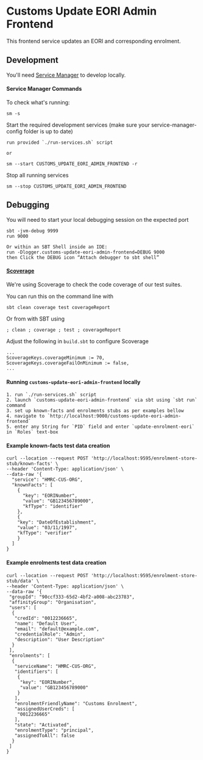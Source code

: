 
# Customs Update EORI Admin Frontend

This frontend service updates an EORI and corresponding enrolment.

## Development

You'll need [Service Manager](https://github.com/hmrc/service-manager) to develop locally.

#### Service Manager Commands

To check what's running:

    sm -s

Start the required development services (make sure your service-manager-config folder is up to date)

    run provided `./run-services.sh` script

    or

    sm --start CUSTOMS_UPDATE_EORI_ADMIN_FRONTEND -r

Stop all running services

    sm --stop CUSTOMS_UPDATE_EORI_ADMIN_FRONTEND

## Debugging

You will need to start your local debugging session on the expected port

    sbt -jvm-debug 9999
    run 9000

    Or within an SBT Shell inside an IDE:
    run -Dlogger.customs-update-eori-admin-frontend=DEBUG 9000
    then Click the DEBUG icon “Attach debugger to sbt shell”

#### [Scoverage](https://github.com/scoverage/sbt-scoverage)

We're using Scoverage to check the code coverage of our test suites.

You can run this on the command line with

    sbt clean coverage test coverageReport

Or from with SBT using

    ; clean ; coverage ; test ; coverageReport

Adjust the following in `build.sbt` to configure Scoverage

    ...
    ScoverageKeys.coverageMinimum := 70,
    ScoverageKeys.coverageFailOnMinimum := false,
    ...

#### Running `customs-update-eori-admin-frontend` locally
    1. run `./run-services.sh` script
    2. launch `customs-update-eori-admin-frontend` via sbt using `sbt run` command
    3. set up known-facts and enrolments stubs as per examples bellow
    4. navigate to `http://localhost:9000/customs-update-eori-admin-frontend`
    5. enter any String for `PID` field and enter `update-enrolment-eori` in `Roles` text-box

#### Example known-facts test data creation
```
curl --location --request POST 'http://localhost:9595/enrolment-store-stub/known-facts' \
--header 'Content-Type: application/json' \
--data-raw '{
  "service": "HMRC-CUS-ORG",
  "knownFacts": [
    {
      "key": "EORINumber",
      "value": "GB123456789000",
      "kfType": "identifier"
    },
    {
    "key": "DateOfEstablishment",
    "value": "03/11/1997",
    "kfType": "verifier"
    }
  ]
}
```

#### Example enrolments test data creation
```
curl --location --request POST 'http://localhost:9595/enrolment-store-stub/data' \
--header 'Content-Type: application/json' \
--data-raw '{
 "groupId": "90ccf333-65d2-4bf2-a008-abc23783",
 "affinityGroup": "Organisation",
 "users": [
  {
   "credId": "0012236665",
   "name": "Default User",
   "email": "default@example.com",
   "credentialRole": "Admin",
   "description": "User Description"
  }
 ],
 "enrolments": [
  {
   "serviceName": "HMRC-CUS-ORG",
   "identifiers": [
    {
     "key": "EORINumber",
     "value": "GB123456789000"
    }
   ],
   "enrolmentFriendlyName": "Customs Enrolment",
   "assignedUserCreds": [
    "0012236665"
   ],
   "state": "Activated",
   "enrolmentType": "principal",
   "assignedToAll": false
  }
 ]
}
```
